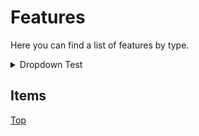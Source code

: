 # Features

Here you can find a list of features by type.

<details><summary>Dropdown Test</summary>

+ markdown list 1

  + nested list 1

  + nested list 2

+ markdown list 2

</details>

## Items

[Top](#features)
